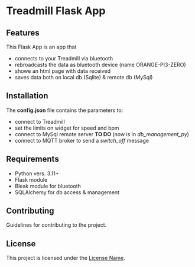 # Treadmill Flask App

## Features ##

This Flask App is an app that 
- connects to your Treadmill via bluetooth
- rebroadcasts the data as bluetooth device (name ORANGE-PI3-ZERO)
- showe an html page with data received
- saves data both on local db (Sqlite) & remote db (MySql)

## Installation ##

The **config.json** file contains the parameters to:
- connect to Treadmill 
- set the limits on widget for speed and bpm
- connect to MySql remote server **TO DO** (now is in *db_management_py*)
- connect to MQTT broker to send a *switch_off* message

## Requirements ##

- Python vers. 3.11+
- Flask module
- Bleak module for bluetooth
- SQLAlchemy for db access & management




## Contributing
Guidelines for contributing to the project.

## License
This project is licensed under the [License Name](LICENSE).



